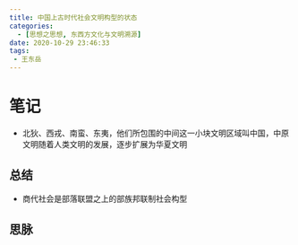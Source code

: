 ```yaml
---
title: 中国上古时代社会文明构型的状态
categories:
  - [思想之思想, 东西方文化与文明溯源]
date: 2020-10-29 23:46:33
tags:
 - 王东岳
---
```

# 笔记
- 北狄、西戎、南蛮、东夷，他们所包围的中间这一小块文明区域叫中国，中原文明随着人类文明的发展，逐步扩展为华夏文明

## 总结
- 商代社会是部落联盟之上的部族邦联制社会构型

## 思脉
